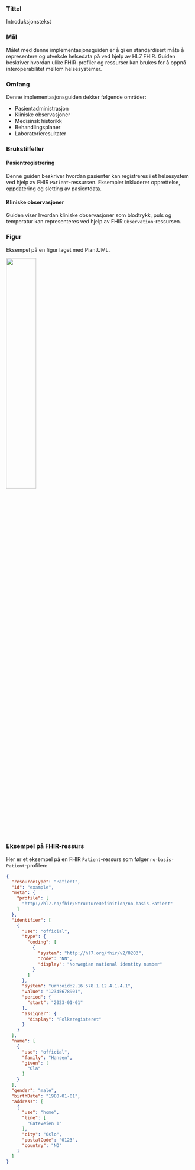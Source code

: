 ### Tittel

Introduksjonstekst

### Mål

Målet med denne implementasjonsguiden er å gi en standardisert måte å representere og utveksle helsedata på ved hjelp av HL7 FHIR. Guiden beskriver hvordan ulike FHIR-profiler og ressurser kan brukes for å oppnå interoperabilitet mellom helsesystemer.

### Omfang

Denne implementasjonsguiden dekker følgende områder:
- Pasientadministrasjon
- Kliniske observasjoner
- Medisinsk historikk
- Behandlingsplaner
- Laboratorieresultater

### Brukstilfeller

#### Pasientregistrering
Denne guiden beskriver hvordan pasienter kan registreres i et helsesystem ved hjelp av FHIR `Patient`-ressursen. Eksempler inkluderer opprettelse, oppdatering og sletting av pasientdata.

#### Kliniske observasjoner
Guiden viser hvordan kliniske observasjoner som blodtrykk, puls og temperatur kan representeres ved hjelp av FHIR `Observation`-ressursen.

### Figur

Eksempel på en figur laget med PlantUML.

<img src="test.svg" width="40%" />

### Eksempel på FHIR-ressurs

Her er et eksempel på en FHIR `Patient`-ressurs som følger `no-basis-Patient`-profilen:

```json
{
  "resourceType": "Patient",
  "id": "example",
  "meta": {
    "profile": [
      "http://hl7.no/fhir/StructureDefinition/no-basis-Patient"
    ]
  },
  "identifier": [
    {
      "use": "official",
      "type": {
        "coding": [
          {
            "system": "http://hl7.org/fhir/v2/0203",
            "code": "NN",
            "display": "Norwegian national identity number"
          }
        ]
      },
      "system": "urn:oid:2.16.578.1.12.4.1.4.1",
      "value": "12345678901",
      "period": {
        "start": "2023-01-01"
      },
      "assigner": {
        "display": "Folkeregisteret"
      }
    }
  ],
  "name": [
    {
      "use": "official",
      "family": "Hansen",
      "given": [
        "Ola"
      ]
    }
  ],
  "gender": "male",
  "birthDate": "1980-01-01",
  "address": [
    {
      "use": "home",
      "line": [
        "Gateveien 1"
      ],
      "city": "Oslo",
      "postalCode": "0123",
      "country": "NO"
    }
  ]
}
```
